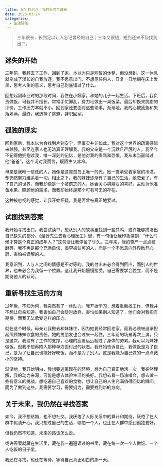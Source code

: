 ```yaml
---
title: 三年的沉浮：我的思考与成长
date: 2025-03-24
categories:
  - 生活随笔
---
```


> 三年很长，长到足以让人忘记曾经的自己；三年又很短，短到还来不及找到出口。

## 迷失的开始

三年前，我辞去了工作，回到了家。本以为只是短暂的休整，但没想到，这一休息就变成了漫长的自我放逐。我不愿意出门，不想见任何人，日复一日地躺在床上发呆，思考人生的意义，思考自己到底错过了什么。

回想起刚毕业时的那段时间，我住在小姨家，和她的儿子一起生活。下班后，我负责做饭，可我并不擅长，常常手忙脚乱，费力地做出一桌饭菜，最后却换来挑剔的评价。工作压力本就不小，回到家还要面对这些琐事，渐渐地，我的心被疲惫和失落填满。最终，我选择了逃避，辞职回家。

## 孤独的现实

回到家后，我本以为会找到片刻安宁，但事实并非如此。我对这个世界的疏离感越来越强，甚至连家人也无法真正理解我。我的父亲是一个沉默且严厉的人，我至今不记得他拥抱过我，唯一深刻的记忆，是他对我的责骂和恐惧。我从未当面叫过他“爸爸”，这个词对我而言，既陌生又冰冷。

母亲是我唯一信任的人，她像是这座孤岛上唯一的光。她一直承受着家庭的冷漠，却仍然努力维系着一切。相比之下，我的妹妹逐渐有了自己的生活，她恋爱了，有了自己的世界，而我却像是一个被遗忘的人。她会关心男朋友的喜好，主动为他准备水果，照顾他的需求，而我却始终是那个可有可无的存在。

这种被忽视的感觉，让我开始怀疑，我是否曾被真正地爱过。

## 试图找到答案

我开始寻找出口。我尝试读书，想从别人的故事里找到一些共鸣，或许能够拼凑出自己缺失的部分。《蛤蟆先生去看心理医生》里，有一句话让我印象深刻：“什么时候才算是个真正的成年人？”这句话让我停留了许久。三年来，我的尊严一点点被磨碎，我不再是那个充满自信、渴望被认可的人，而是一个不愿意向外界敞开心扉、害怕被误解的人。

我意识到，人与人之间的情感是不对等的。我的付出未必会得到回应，而别人的世界，也未必会为我留一个位置。这让我开始慢慢接受，自己需要学会独立，而不是期待他人的认可。

## 重新寻找生活的方向

过年后，不知为何，我突然有了一丝动力。我开始学习，想着重新找工作，但我并不想让母亲知道。我害怕自己会随时放弃，害怕如果别人知道了，他们会对我抱有期待，而我无法承受这样的压力。

就在这个时候，母亲让我搬去和妹妹住，因为她要经常回老家，而我必须被迫承担起照顾妹妹饮食的责任。她的男朋友也会过来一起住，三年前的场景再次上演，只是这次，我没有了工作的支撑，心理的疲惫远远超过了身体的劳累。我可以为妹妹做饭，但我不想再陷入那种单方面付出的状态。我开始告诉自己，我做饭是为了自己，是为了让自己也能好好吃饭，而不是为了别人。这是我能为自己做的一点点微小的坚持。

渐渐地，我开始明白，我想要逃离现在的环境，想为自己真正地活一次。我突然理解，我的动力来源，可能是想去体验生活的美好。我想去看一场演唱会，想去做一些有意义的挑战，想吃遍自己喜欢的食物，想让自己的人生充满值得回忆的瞬间。而为了做到这些，我需要学习，需要努力，需要找到新的方向。

## 关于未来，我仍然在寻找答案

如今，我不想结婚，也不想社交。我厌倦了人际关系中的算计和期待，厌倦了在人群中假装开心。我只想过自己的生活，哪怕一个人，也比在人群中感到孤独要好。

但我仍然不知道，未来的路该怎么走。

或许答案就藏在生活里，藏在我一遍遍读过的书里，藏在每一次一个人做饭、一个人吃饭的日子里。

我还在寻找，也还在等待，等待自己真正明白的那一天。